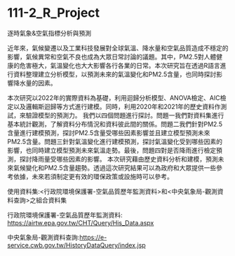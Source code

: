 # 111-2_R_Project
逐時氣象&空氣指標分析與預測

近年來，氣候變遷以及工業科技發展對全球氣溫、降水量和空氣品質造成不穩定的影響，氣候異常和空氣不良也成為大眾日常討論的議題。其中，PM2.5對人體健康的危害極大，氣溫變化也大大影響各行各業的日常。本次研究旨在透過R語言進行資料整理建立分析模型，以預測未來的氣溫變化和PM2.5含量，也同時探討影響降水量的因素。


本次研究以2022年的實際資料為基礎，利用迴歸分析模型、ANOVA檢定、AIC檢定以及邏輯斯迴歸等方式進行建模。同時，利用2020年和2021年的歷史資料作測試，來驗證模型的預測力。
我們以四個問題進行探討。問題一我們對資料集進行基本統計觀測，了解資料分布情況和資料彼此間的關係。問題二我們針對PM2.5含量進行建模預測，探討PM2.5含量受哪些因素影響並且建立模型預測未來PM2.5含量。問題三針對氣溫變化進行建模預測，探討氣溫變化受到哪些因素的影響，也同時建立模型預測未來氣溫走勢。最後，問題四對是否降雨進行檢定預測，探討降雨量受哪些因素的影響。
本次研究藉由歷史資料分析和建模，預測未來氣候變化和PM2.5含量趨勢。透過這次研究結果可以為政府和大眾提供一些參考依據，未來若須制定更有效的環保政策或設施時可以參考。

使用資料集:<行政院環境保護署-空氣品質歷年監測資料>和<中央氣象局-觀測資料查詢>之組合資料集

行政院環境保護署-空氣品質歷年監測資料: https://airtw.epa.gov.tw/CHT/Query/His_Data.aspx

中央氣象局-觀測資料查詢:https://e-service.cwb.gov.tw/HistoryDataQuery/index.jsp



